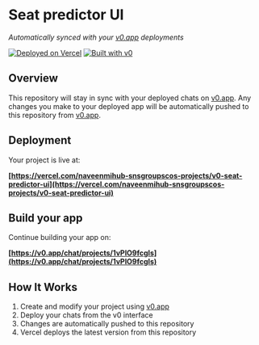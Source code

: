 # Seat predictor UI

*Automatically synced with your [v0.app](https://v0.app) deployments*

[![Deployed on Vercel](https://img.shields.io/badge/Deployed%20on-Vercel-black?style=for-the-badge&logo=vercel)](https://vercel.com/naveenmihub-snsgroupscos-projects/v0-seat-predictor-ui)
[![Built with v0](https://img.shields.io/badge/Built%20with-v0.app-black?style=for-the-badge)](https://v0.app/chat/projects/1vPIO9fcgIs)

## Overview

This repository will stay in sync with your deployed chats on [v0.app](https://v0.app).
Any changes you make to your deployed app will be automatically pushed to this repository from [v0.app](https://v0.app).

## Deployment

Your project is live at:

**[https://vercel.com/naveenmihub-snsgroupscos-projects/v0-seat-predictor-ui](https://vercel.com/naveenmihub-snsgroupscos-projects/v0-seat-predictor-ui)**

## Build your app

Continue building your app on:

**[https://v0.app/chat/projects/1vPIO9fcgIs](https://v0.app/chat/projects/1vPIO9fcgIs)**

## How It Works

1. Create and modify your project using [v0.app](https://v0.app)
2. Deploy your chats from the v0 interface
3. Changes are automatically pushed to this repository
4. Vercel deploys the latest version from this repository
